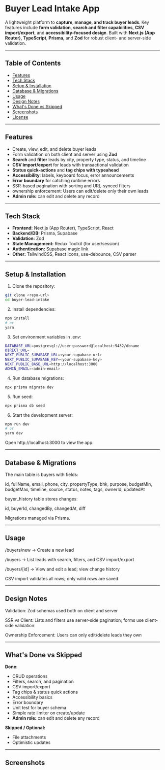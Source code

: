 # Buyer Lead Intake App

A lightweight platform to **capture, manage, and track buyer leads**. Key features include **form validation**, **search and filter capabilities**, **CSV import/export**, and **accessibility-focused design**. Built with **Next.js (App Router)**, **TypeScript**, **Prisma**, and **Zod** for robust client- and server-side validation.

---

## Table of Contents

- [Features](#features)
- [Tech Stack](#tech-stack)
- [Setup & Installation](#setup--installation)
- [Database & Migrations](#database--migrations)
- [Usage](#usage)
- [Design Notes](#design-notes)
- [What's Done vs Skipped](#whats-done-vs-skipped)
- [Screenshots](#screenshots)
- [License](#license)

---

## Features

- Create, view, edit, and delete buyer leads
- Form validation on both client and server using **Zod**
- **Search** and **filter** leads by city, property type, status, and timeline
- **CSV import/export** for leads with transactional validation
- **Status quick-actions** and **tag chips with typeahead**
- **Accessibility**: labels, keyboard focus, error announcements
- **Error boundary** for catching runtime errors
- SSR-based pagination with sorting and URL-synced filters
- ownership enforcement: Users can edit/delete only their own leads
- **Admin role:** can edit and delete any record

---

## Tech Stack

- **Frontend:** Next.js (App Router), TypeScript, React
- **Backend/DB:** Prisma, Supabase
- **Validation:** Zod
- **State Management:** Redux Toolkit (for user/session)
- **Authentication:** Supabase magic link
- **Other:** TailwindCSS, React Icons, use-debounce, CSV parser

---

## Setup & Installation

1. Clone the repository:

```bash
git clone <repo-url>
cd buyer-lead-intake
```

2. Install dependencies:

```bash
npm install
# or
yarn
```

3. Set environment variables in .env:

```bash
DATABASE_URL=postgresql://user:password@localhost:5432/dbname
DIRECT_URL=
NEXT_PUBLIC_SUPABASE_URL=<your-supabase-url>
NEXT_PUBLIC_SUPABASE_KEY=<your-supabase-key>
NEXT_PUBLIC_BASE_URL=http://localhost:3000
ADMIN_EMAIL=<admin-email>
```

4. Run database migrations:

```bash
npx prisma migrate dev
```

5. Run seed:

```bash
npx prisma db seed
```

6. Start the development server:

```bash
npm run dev
# or
yarn dev
```

Open http://localhost:3000 to view the app.

---

## Database & Migrations

The main table is buyers with fields:

id, fullName, email, phone, city, propertyType, bhk, purpose, budgetMin, budgetMax, timeline, source, status, notes, tags, ownerId, updatedAt

buyer_history table stores changes:

id, buyerId, changedBy, changedAt, diff

Migrations managed via Prisma.

---

## Usage

/buyers/new → Create a new lead

/buyers → List leads with search, filters, and CSV import/export

/buyers/[id] → View and edit a lead; view change history

CSV import validates all rows; only valid rows are saved

---

## Design Notes

Validation: Zod schemas used both on client and server

SSR vs Client: Lists and filters use server-side pagination; forms use client-side validation

Ownership Enforcement: Users can only edit/delete leads they own

---

## What's Done vs Skipped

**Done:**

- CRUD operations
- Filters, search, and pagination
- CSV import/export
- Tag chips & status quick actions
- Accessibility basics
- Error boundary
- Unit test for buyer schema
- Simple rate limiter on create/update
- **Admin role:** can edit and delete any record

**Skipped / Optional:**

- File attachments
- Optimistic updates

---

## Screenshots
